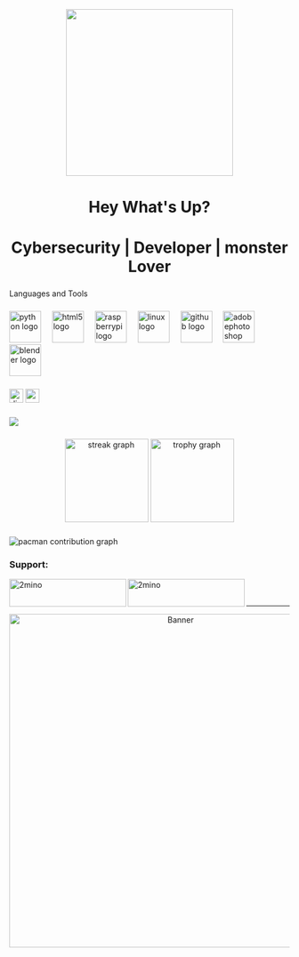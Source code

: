 <div align="center">
  <img height="300" src="https://i.pinimg.com/1200x/0e/30/8f/0e308fc09d2041cfa1d85fd95ae41d7c.jpg"  />
</div>

###

<h1 align="center">Hey What's Up?</h1>

###

<h1 align="center">Cybersecurity |  Developer | monster Lover</h1>

###

<p align="left">Languages and Tools</p>

###

<div align="left">
  <img src="https://skillicons.dev/icons?i=py" height="57" alt="python logo"  />
  <img width="12" />
  <img src="https://skillicons.dev/icons?i=html" height="57" alt="html5 logo"  />
  <img width="12" />
  <img src="https://skillicons.dev/icons?i=raspberrypi" height="57" alt="raspberrypi logo"  />
  <img width="12" />
  <img src="https://skillicons.dev/icons?i=linux" height="57" alt="linux logo"  />
  <img width="12" />
  <img src="https://skillicons.dev/icons?i=github" height="57" alt="github logo"  />
  <img width="12" />
  <img src="https://skillicons.dev/icons?i=ps" height="57" alt="adobephotoshop logo"  />
  <img width="12" />
  <img src="https://skillicons.dev/icons?i=blender" height="57" alt="blender logo"  />
</div>

###

<div align="left">
  <img src="https://img.shields.io/static/v1?message=Discord&logo=discord&label=&color=7289DA&logoColor=white&labelColor=&style=for-the-badge" height="25" alt="discord logo"  />
  <img src="https://img.shields.io/static/v1?message=Youtube&logo=youtube&label=&color=FF0000&logoColor=white&labelColor=&style=for-the-badge" height="25" alt="youtube logo"  />
</div>

###

<div align="left">
  <img src="https://visitor-badge.laobi.icu/badge?page_id=2mino-dev.2mino-dev&left_color=deeppink&right_color=black"  />
</div>

###

<div align="center">
  <img src="https://streak-stats.demolab.com?user=2mino-dev&locale=en&mode=daily&theme=dracula&hide_border=false&border_radius=5&order=3" height="150" alt="streak graph"  />
  <img src="https://github-profile-trophy.vercel.app?username=2mino-dev&theme=dracula&column=-1&row=1&margin-w=8&margin-h=8&no-bg=false&no-frame=false&order=4" height="150" alt="trophy graph"  />
</div>

###

<picture>
  <source media="(prefers-color-scheme: dark)" srcset="https://raw.githubusercontent.com/2mino-dev/2mino-dev/output/pacman-contribution-graph-dark.svg">
  <source media="(prefers-color-scheme: light)" srcset="https://raw.githubusercontent.com/2mino-dev/2mino-dev/output/pacman-contribution-graph.svg">
  <img alt="pacman contribution graph" src="https://raw.githubusercontent.com/2mino-dev/2mino-dev/output/pacman-contribution-graph.svg">
</picture>

###
<h3 align="left">Support:</h3>
<p><a href="https://www.buymeacoffee.com/2mino"> <img align="left" src="https://cdn.buymeacoffee.com/buttons/v2/default-yellow.png" height="50" width="210" alt="2mino" /></a><a href="https://ko-fi.com/2mino"> <img align="left" src="https://cdn.ko-fi.com/cdn/kofi3.png?v=3" height="50" width="210" alt="2mino" /></a></p><br><br>

---

<p align="center">
  <img src="https://i.pinimg.com/736x/39/f4/75/39f475eb7cb216086654b4137a6cf9bc.jpg" alt="Banner" width="600"/>
</p>
